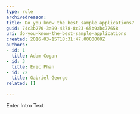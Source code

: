 ```yaml
---
type: rule
archivedreason: 
title: Do you know the best sample applications?
guid: 74c3b270-3a99-4378-8c23-65b9abc77658
uri: do-you-know-the-best-sample-applications
created: 2016-03-15T18:31:47.0000000Z
authors:
- id: 1
  title: Adam Cogan
- id: 3
  title: Eric Phan
- id: 72
  title: Gabriel George
related: []

---
```



Enter Intro Text
<br><excerpt class='endintro'></excerpt><br>



